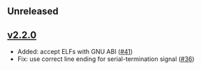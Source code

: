 ## Unreleased

## [v2.2.0](https://github.com/JoNil/elf2uf2-rs/tree/2.2.0)

* Added: accept ELFs with GNU ABI ([#41](https://github.com/JoNil/elf2uf2-rs/pull/41))
* Fix: use correct line ending for serial-termination signal ([#36](https://github.com/JoNil/elf2uf2-rs/pull/36))